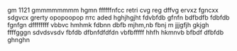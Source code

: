 gm
1121
gmmmmmmmm
hgmn
ffffffnfcc
retri
cvg
reg
dffvg
ervxz
fgncxx
sdgvcx
grerty
opopoopop
птс аded
hghjhgjht
fdvbfdb
gfnfn
bdfbdfb
fdbfdb
fgnfgn
dffffffff
vbbvc
hmhmk
fdbnn
dbfb
mjhm,nb
fbnj m
jjjgfjh
gkjgh
ffffgggn
sdvdsvsdv
fbfdb
dfbnfdfdfdn
vbfbfffff
hhfh
hkmnvb
bfbdf
dfbfdb
ghnghn
